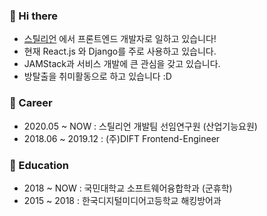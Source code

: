 ### 👋 Hi there
- [스틸리언](https://stealien.com) 에서 프론트엔드 개발자로 일하고 있습니다!
- 현재 React.js 와 Django를 주로 사용하고 있습니다. 
- JAMStack과 서비스 개발에 큰 관심을 갖고 있습니다.
- 방탈출을 취미활동으로 하고 있습니다 :D

### 🔭 Career
- 2020.05 ~ NOW : 스틸리언 개발팀 선임연구원 (산업기능요원)
- 2018.06 ~ 2019.12 : (주)DIFT Frontend-Engineer

### 🏫 Education
- 2018 ~ NOW : 국민대학교 소프트웨어융합학과 (군휴학)
- 2015 ~ 2018 : 한국디지털미디어고등학교 해킹방어과

<!--
**JunHyeokHa/JunHyeokHa** is a ✨ _special_ ✨ repository because its `README.md` (this file) appears on your GitHub profile.

Here are some ideas to get you started:

- 🔭 I’m currently working on ...
- 🌱 I’m currently learning ...
- 👯 I’m looking to collaborate on ...
- 🤔 I’m looking for help with ...
- 💬 Ask me about ...
- 📫 How to reach me: ...
- 😄 Pronouns: ...
- ⚡ Fun fact: ...
-->
